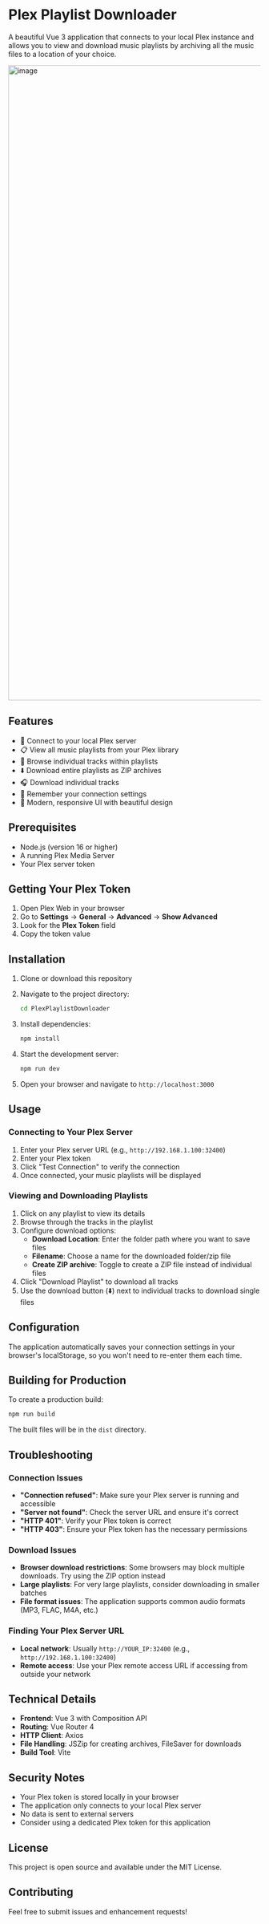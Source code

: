 # Plex Playlist Downloader

A beautiful Vue 3 application that connects to your local Plex instance and allows you to view and download music playlists by archiving all the music files to a location of your choice.

<img width="1388" height="1267" alt="image" src="https://github.com/user-attachments/assets/06dae391-70b6-489a-9c6b-82a3aae62672" />

## Features

- 🔗 Connect to your local Plex server
- 📋 View all music playlists from your Plex library
- 🎵 Browse individual tracks within playlists
- ⬇️ Download entire playlists as ZIP archives
- 🎧 Download individual tracks
- 💾 Remember your connection settings
- 🎨 Modern, responsive UI with beautiful design

## Prerequisites

- Node.js (version 16 or higher)
- A running Plex Media Server
- Your Plex server token

## Getting Your Plex Token

1. Open Plex Web in your browser
2. Go to **Settings** → **General** → **Advanced** → **Show Advanced**
3. Look for the **Plex Token** field
4. Copy the token value

## Installation

1. Clone or download this repository
2. Navigate to the project directory:
   ```bash
   cd PlexPlaylistDownloader
   ```

3. Install dependencies:
   ```bash
   npm install
   ```

4. Start the development server:
   ```bash
   npm run dev
   ```

5. Open your browser and navigate to `http://localhost:3000`

## Usage

### Connecting to Your Plex Server

1. Enter your Plex server URL (e.g., `http://192.168.1.100:32400`)
2. Enter your Plex token
3. Click "Test Connection" to verify the connection
4. Once connected, your music playlists will be displayed

### Viewing and Downloading Playlists

1. Click on any playlist to view its details
2. Browse through the tracks in the playlist
3. Configure download options:
   - **Download Location**: Enter the folder path where you want to save files
   - **Filename**: Choose a name for the downloaded folder/zip file
   - **Create ZIP archive**: Toggle to create a ZIP file instead of individual files
4. Click "Download Playlist" to download all tracks
5. Use the download button (⬇️) next to individual tracks to download single files

## Configuration

The application automatically saves your connection settings in your browser's localStorage, so you won't need to re-enter them each time.

## Building for Production

To create a production build:

```bash
npm run build
```

The built files will be in the `dist` directory.

## Troubleshooting

### Connection Issues

- **"Connection refused"**: Make sure your Plex server is running and accessible
- **"Server not found"**: Check the server URL and ensure it's correct
- **"HTTP 401"**: Verify your Plex token is correct
- **"HTTP 403"**: Ensure your Plex token has the necessary permissions

### Download Issues

- **Browser download restrictions**: Some browsers may block multiple downloads. Try using the ZIP option instead
- **Large playlists**: For very large playlists, consider downloading in smaller batches
- **File format issues**: The application supports common audio formats (MP3, FLAC, M4A, etc.)

### Finding Your Plex Server URL

- **Local network**: Usually `http://YOUR_IP:32400` (e.g., `http://192.168.1.100:32400`)
- **Remote access**: Use your Plex remote access URL if accessing from outside your network

## Technical Details

- **Frontend**: Vue 3 with Composition API
- **Routing**: Vue Router 4
- **HTTP Client**: Axios
- **File Handling**: JSZip for creating archives, FileSaver for downloads
- **Build Tool**: Vite

## Security Notes

- Your Plex token is stored locally in your browser
- The application only connects to your local Plex server
- No data is sent to external servers
- Consider using a dedicated Plex token for this application

## License

This project is open source and available under the MIT License.

## Contributing

Feel free to submit issues and enhancement requests! 
